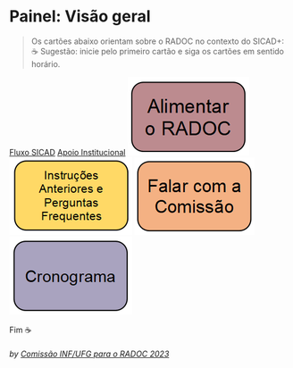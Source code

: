 # Painel: Visão geral

> Os cartões abaixo orientam sobre o RADOC no contexto do SICAD+:<br>&#9749; Sugestão: inicie pelo primeiro cartão e siga os cartões em sentido horário.

<!--- [![](../media/painel-zero-apresentacao.jpg)](./lattes.md/) --->
[Fluxo SICAD](./form-fluxos.md#fluxos-sicad/)
[Apoio Institucional](./form-apoio-institucional.md#apoio-institucional/)
[![](../media/painel-zero-radoc.png)](./painel-radoc.md#painel-alimentar-o-radoc/)<br>
[![](../media/painel-zero-perguntas-frequentes.png)](./form-perguntas-frequentes.md#perguntas-frequentes/)
[![](../media/painel-zero-comissao.png)](./form-comissao.md#falar-com-a-comissão/)
[![](../media/painel-zero-cronograma.png)](./form-cronograma.md#cronograma/)



Fim	&#9749;
###### *by [Comissão INF/UFG para o RADOC 2023](./x-index.md#comissão-radoc-2023)*
